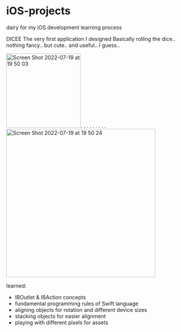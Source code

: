 # iOS-projects
dairy for my iOS development learning process

DICEE
The very first application I designed
Basically rolling the dice.. nothing fancy.. but cute.. and useful.. I guess..

  <img width="200" alt="Screen Shot 2022-07-19 at 19 50 03" src="https://user-images.githubusercontent.com/77059420/179841973-247eb61c-6c54-4ebd-adfc-0a87ec7f2c54.png"/>.        .        .        .       .       .       .        .        .<img width="400" alt="Screen Shot 2022-07-19 at 19 50 24" src="https://user-images.githubusercontent.com/77059420/179843666-8d48124a-f8f7-47d0-a2af-bb078a1d7aaa.png">
  
learned:
- IBOutlet & IBAction concepts
- fundamental programming rules of Swift language
- aligning objects for rotation and different device sizes
- stacking objects for easier alignment 
- playing with different pixels for assets 
